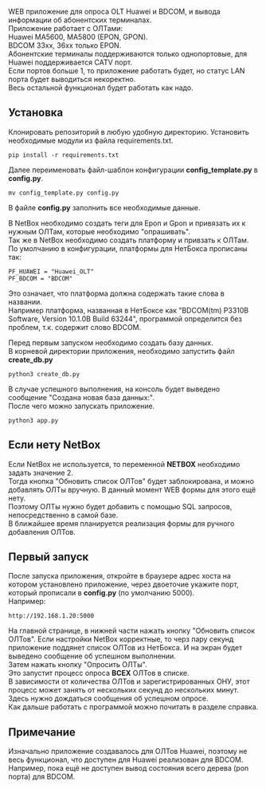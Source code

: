 WEB приложение для опроса OLT Huawei и BDCOM, и вывода информации об абонентских терминалах.\
Приложение работает с ОЛТами:\
Huawei MA5600, MA5800 (EPON, GPON).\
BDCOM 33xx, 36xx только EPON.\
Абонентские терминалы поддерживаются только однопортовые, для Huawei поддерживается CATV порт.\
Если портов больше 1, то приложение работать будет, но статус LAN порта будет выводиться некоректно.\
Весь остальной функционал будет работать как надо.


## Установка
Клонировать репозиторий в любую удобную директорию.
Установить необходимые модули из файла requirements.txt.
```
pip install -r requirements.txt
```
Далее переименовать файл-шаблон конфигурации __config_template.py__ в __config.py__.
```commandline
mv config_template.py config.py
```

В файле __config.py__ заполнить все необходимые данные.


В NetBox необходимо создать теги для Epon и Gpon и привязать их к нужным ОЛТам, которые необходимо "опрашивать".\
Так же в NetBox необходимо создать платформу и привзать к ОЛТам.\
По умолчанию в конфигурации, платформы для НетБокса прописаны так:
```commandline
PF_HUAWEI = "Huawei_OLT"
PF_BDCOM = "BDCOM"
```
Это означает, что платформа должна содержать такие слова в названии.\
Например платформа, названная в НетБоксе как "BDCOM(tm) P3310B Software, Version 10.1.0B Build 63244", 
программой определится без проблем, т.к. содержит слово BDCOM.

Перед первым запуском необходимо создать базу данных.\
В корневой директории приложения, необходимо запустить файл __create_db.py__
```commandline
python3 create_db.py
```
В случае успешного выполнения, на консоль будет выведено сообщение "Создана новая база данных:".\
После чего можно запускать приложение.
```commandline
python3 app.py
```

## Если нету NetBox
Если NetBox не используется, то переменной __NETBOX__ необходимо задать значение 2.\
Тогда кнопка "Обновить список ОЛТов" будет заблокирована, и можно добавлять ОЛТы вручную. 
В данный момент WEB формы для этого ещё нету.\
Поэтому ОЛТы нужно будет добавить с помощью SQL запросов, непосредственно в самой базе.\
В ближайшее время планируется реализация формы для ручного добавления ОЛТов.

## Первый запуск
После запуска приложения, откройте в браузере адрес хоста на котором установлено приложение, 
через двоеточие укажите порт, который прописали в __config.py__ (по умолчанию 5000).\
Например:
```commandline
http://192.168.1.20:5000
```
На главной странице, в нижней части нажать кнопку "Обновить список ОЛТов". 
Если настройки NetBox корректные, то черз пару секунд приложение поддянет список ОЛТов из НетБокса. 
И на экран будет выведено сообщение об успешном выполнении.\
Затем нажать кнопку "Опросить ОЛТы".\
Это запустит процесс опроса __ВСЕХ__ ОЛТов в списке.\
В зависимости от количества ОЛТов и зарегистрированных ОНУ, 
этот процесс может занять от нескольких секунд до нескольких минут.\
Здесь нужно дождаться сообщения об успешном опросе.\
Как дальше работать с программой можно почитать в разделе справка.

## Примечание
Изначально приложение создавалось для ОЛТов Huawei, поэтому не весь функционал, 
что доступен для Huawei реализован для BDCOM. Например, пока ещё не доступен вывод состояния всего 
дерева (pon порта) для BDCOM.
